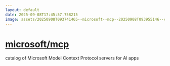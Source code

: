 ```yaml
---
layout: default
date: 2025-09-08T17:45:57.758215
image: assets/20250908T093741465--microsoft--mcp--20250908T093955146--cropped.png
---
```


# [microsoft/mcp](https://github.com/microsoft/mcp)

catalog of Microsoft Model Context Protocol servers for AI apps
